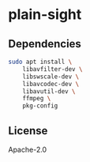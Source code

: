 # plain-sight

## Dependencies

```bash
sudo apt install \
    libavfilter-dev \
    libswscale-dev \
    libavcodec-dev \
    libavutil-dev \
    ffmpeg \
    pkg-config
```

## License

Apache-2.0